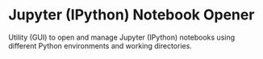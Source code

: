 # Jupyter (IPython) Notebook Opener

Utility (GUI) to open and manage Jupyter (IPython) notebooks using different Python environments and working directories. 
